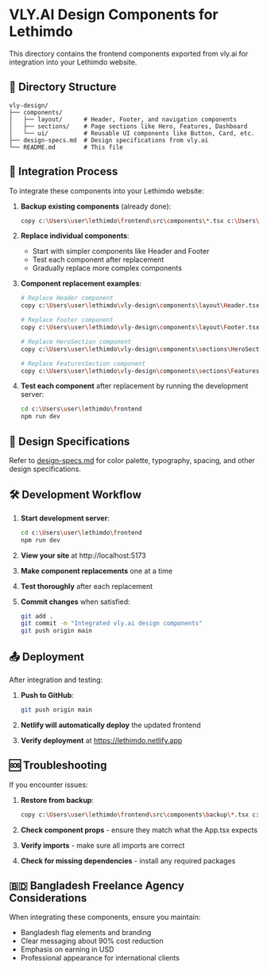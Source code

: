 # VLY.AI Design Components for Lethimdo

This directory contains the frontend components exported from vly.ai for integration into your Lethimdo website.

## 📁 Directory Structure

```
vly-design/
├── components/
│   ├── layout/      # Header, Footer, and navigation components
│   ├── sections/    # Page sections like Hero, Features, Dashboard
│   └── ui/          # Reusable UI components like Button, Card, etc.
├── design-specs.md  # Design specifications from vly.ai
└── README.md        # This file
```

## 🔄 Integration Process

To integrate these components into your Lethimdo website:

1. **Backup existing components** (already done):
   ```bash
   copy c:\Users\user\lethimdo\frontend\src\components\*.tsx c:\Users\user\lethimdo\frontend\src\components\backup\
   ```

2. **Replace individual components**:
   - Start with simpler components like Header and Footer
   - Test each component after replacement
   - Gradually replace more complex components

3. **Component replacement examples**:
   ```bash
   # Replace Header component
   copy c:\Users\user\lethimdo\vly-design\components\layout\Header.tsx c:\Users\user\lethimdo\frontend\src\components\Header.tsx
   
   # Replace Footer component
   copy c:\Users\user\lethimdo\vly-design\components\layout\Footer.tsx c:\Users\user\lethimdo\frontend\src\components\Footer.tsx
   
   # Replace HeroSection component
   copy c:\Users\user\lethimdo\vly-design\components\sections\HeroSection.tsx c:\Users\user\lethimdo\frontend\src\components\HeroSection.tsx
   
   # Replace FeaturesSection component
   copy c:\Users\user\lethimdo\vly-design\components\sections\FeaturesSection.tsx c:\Users\user\lethimdo\frontend\src\components\FeaturesSection.tsx
   ```

4. **Test each component** after replacement by running the development server:
   ```bash
   cd c:\Users\user\lethimdo\frontend
   npm run dev
   ```

## 🎨 Design Specifications

Refer to [design-specs.md](design-specs.md) for color palette, typography, spacing, and other design specifications.

## 🛠️ Development Workflow

1. **Start development server**:
   ```bash
   cd c:\Users\user\lethimdo\frontend
   npm run dev
   ```

2. **View your site** at http://localhost:5173

3. **Make component replacements** one at a time

4. **Test thoroughly** after each replacement

5. **Commit changes** when satisfied:
   ```bash
   git add .
   git commit -m "Integrated vly.ai design components"
   git push origin main
   ```

## 📤 Deployment

After integration and testing:

1. **Push to GitHub**:
   ```bash
   git push origin main
   ```

2. **Netlify will automatically deploy** the updated frontend

3. **Verify deployment** at https://lethimdo.netlify.app

## 🆘 Troubleshooting

If you encounter issues:

1. **Restore from backup**:
   ```bash
   copy c:\Users\user\lethimdo\frontend\src\components\backup\*.tsx c:\Users\user\lethimdo\frontend\src\components\
   ```

2. **Check component props** - ensure they match what the App.tsx expects

3. **Verify imports** - make sure all imports are correct

4. **Check for missing dependencies** - install any required packages

## 🇧🇩 Bangladesh Freelance Agency Considerations

When integrating these components, ensure you maintain:

- Bangladesh flag elements and branding
- Clear messaging about 90% cost reduction
- Emphasis on earning in USD
- Professional appearance for international clients